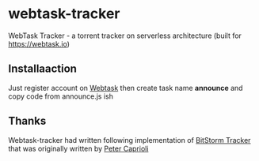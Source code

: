 # webtask-tracker
WebTask Tracker - a torrent tracker on serverless architecture (built for https://webtask.io)

## Installaaction
Just register account on [Webtask](https://webtask.io) then create task name **announce** and copy code from announce.js ish

## Thanks
Webtask-tracker had written following implementation of [BitStorm Tracker](https://torrentfreak.com/bitstorm-the-worlds-most-simple-bittorrent-tracker-110616/) that was originally written by [Peter Caprioli](https://caprioli.se/)
